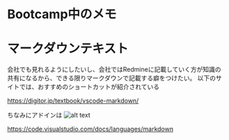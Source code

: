 # Bootcamp中のメモ

# マークダウンテキスト

会社でも見れるようにしたいし、会社ではRedmineに記載していく方が知識の共有になるから、できる限りマークダウンで記載する癖をつけたい。
以下のサイトでは、おすすめのショートカットが紹介されている

https://digitor.jp/textbook/vscode-markdown/

ちなみにアドインは
![alt text](image-1.png)

https://code.visualstudio.com/docs/languages/markdown